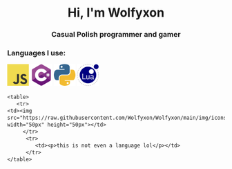 <h1 align="center">Hi, I'm Wolfyxon</h1>
<h3 align="center">Casual Polish programmer and gamer</h3>

<p>
   
<p>

<h3 align="left">Languages I use:</h3>
<p>
    <img src="https://raw.githubusercontent.com/Wolfyxon/Wolfyxon/main/img/icons/js.png" width="50px" height="50px">
    <img src="https://raw.githubusercontent.com/Wolfyxon/Wolfyxon/main/img/icons/cs.png" width="50px" height="50px">
    <img src="https://raw.githubusercontent.com/Wolfyxon/Wolfyxon/main/img/icons/py.png" width="50px" height="50px">
    <img src="https://raw.githubusercontent.com/Wolfyxon/Wolfyxon/main/img/icons/lua.png" width="50px" height="50px">
     
    <table>
       <tr>
    <td><img src="https://raw.githubusercontent.com/Wolfyxon/Wolfyxon/main/img/icons/mc_command.png" width="50px" height="50px"></td>
         </tr>
          <tr>
             <td><p>this is not even a language lol</p></td>
          </tr>
    </table>
   
 </p>
